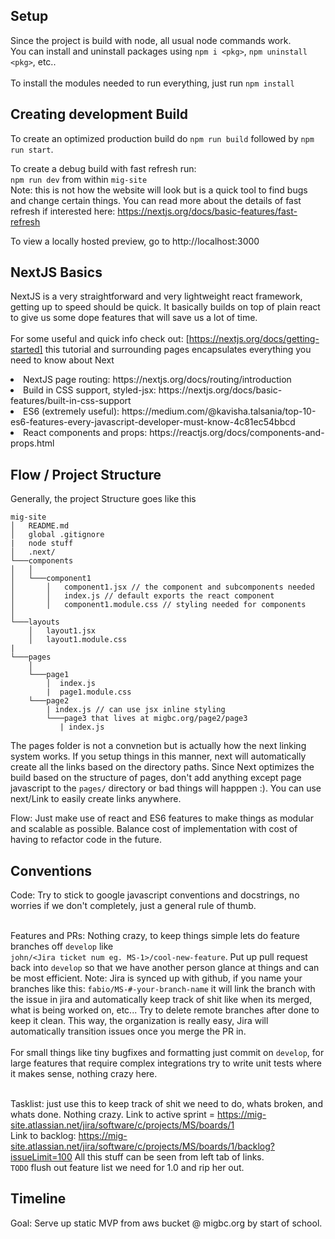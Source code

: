 ## Setup 
Since the project is build with node, all usual node commands work. <br/> You can install and uninstall packages using `npm i <pkg>`, `npm uninstall <pkg>`, etc.. <br /> <br/>
To install the modules needed to run everything, just run `npm install` <br/>

## Creating development Build
To create an optimized production build do `npm run build` followed by `npm run start`.

To create a debug build with fast refresh run: <br/>
`npm run dev`  from within ``mig-site`` <br/> 
Note: this is not how the website will look but is a quick tool to find bugs and change certain things.
You can read more about the details of fast refresh if interested here: https://nextjs.org/docs/basic-features/fast-refresh

To view a locally hosted preview, go to http://localhost:3000 <br/> 

## NextJS Basics
NextJS is a very straightforward and very lightweight react framework, getting up to speed should be quick. It basically builds on top of plain react to give us some dope features that will save us a lot of time. <br/> <br/>
For some useful and quick info check out: 
[https://nextjs.org/docs/getting-started] this tutorial and surrounding pages encapsulates everything you need to know about Next 
<li> NextJS page routing: https://nextjs.org/docs/routing/introduction
<li> Build in CSS support, styled-jsx: https://nextjs.org/docs/basic-features/built-in-css-support
<li> ES6 (extremely useful): https://medium.com/@kavisha.talsania/top-10-es6-features-every-javascript-developer-must-know-4c81ec54bbcd
<li> React components and props: https://reactjs.org/docs/components-and-props.html 


## Flow / Project Structure 
Generally, the project Structure goes like this
```
mig-site
│   README.md
│   global .gitignore
|   node stuff
│   .next/
└───components
│   │
│   └───component1
│       │   component1.jsx // the component and subcomponents needed
│       │   index.js // default exports the react component 
│       │   component1.module.css // styling needed for components
│   
└───layouts
    │   layout1.jsx
    │   layout1.module.css
|
└───pages
    │  
    └───page1
        │  index.js
        |  page1.module.css
    └───page2
        | index.js // can use jsx inline styling 
        └───page3 that lives at migbc.org/page2/page3
           | index.js
```
The pages folder is not a convnetion but is actually how the next linking system works. If you setup things in this manner, next will automatically create all the links based on the directory paths. Since Next optimizes the build based on the structure of pages, don't add anything except page javascript to the `pages/` directory or bad things will happpen :). You can use next/Link to easily create links anywhere. <div />

Flow: Just make use of react and ES6 features to make things as modular and scalable as possible. Balance cost of implementation with cost of having to refactor code in the future.  

## Conventions
Code: Try to stick to google javascript conventions and docstrings, no worries if we don't completely, just a general rule of thumb. <br/> <br/>

Features and PRs: Nothing crazy, to keep things simple lets do feature branches off `develop` like <br/> `john/<Jira ticket num eg. MS-1>/cool-new-feature`. Put up pull request back into `develop` so that we have another person glance at things and can be most efficient. Note: Jira is synced up with github, if you name your branches like this: `fabio/MS-#-your-branch-name` it will link the branch with the issue in jira and automatically keep track of shit like when its merged, what is being worked on, etc... Try to delete remote branches after done to keep it clean. This way, the organization is really easy, Jira will automatically transition issues once you merge the PR in. <br/><br/> For small things like tiny bugfixes and formatting just commit on `develop`, for large features that require complex integrations try to write unit tests where it makes sense, nothing crazy here. <br /> <br />

Tasklist: just use this to keep track of shit we need to do, whats broken, and whats done. Nothing crazy. Link to active sprint = https://mig-site.atlassian.net/jira/software/c/projects/MS/boards/1
<br/> Link to backlog: https://mig-site.atlassian.net/jira/software/c/projects/MS/boards/1/backlog?issueLimit=100
 All this stuff can be seen from left tab of links. <br/> ``TODO`` flush out feature list we need for 1.0 and rip her out. 
## Timeline
Goal: Serve up static MVP from aws bucket @ migbc.org by start of school.

